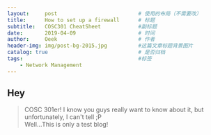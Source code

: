 ```yaml
---
layout:     post                          # 使用的布局（不需要改）
title:      How to set up a firewall      # 标题 
subtitle:   COSC301 CheatSheet            #副标题
date:       2019-04-09                    # 时间
author:     Oeek                          # 作者
header-img: img/post-bg-2015.jpg          #这篇文章标题背景图片
catalog: true                             # 是否归档
tags:                                     #标签
    - Network Management
---
```


## Hey
> COSC 301er! I know you guys really want to know about it, but unfortunately, I can't tell ;P  
Well...This is only a test blog!
